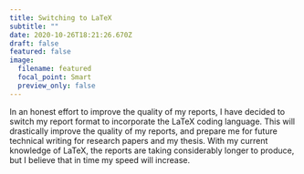 ```yaml
---
title: Switching to LaTeX
subtitle: ""
date: 2020-10-26T18:21:26.670Z
draft: false
featured: false
image:
  filename: featured
  focal_point: Smart
  preview_only: false
---
```

In an honest effort to improve the quality of my reports, I have decided to switch my report format to incorporate the LaTeX coding language. This will drastically improve the quality of my reports, and prepare me for future technical writing for research papers and my thesis. With my current knowledge of LaTeX, the reports are taking considerably longer to produce, but I believe that in time my speed will increase.